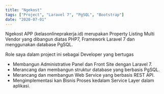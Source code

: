 ```yaml
---
title: "Ngekost"
tags: ["Project", "Laravel 7", "PgSQL", "Bootstrap"]
date: "2020-07-01"
---
```


Ngekost APP (kelasonlineprakerja.id) merupakan Property Listing Multi Vendor yang dibangun diatas PHP7, Framework Laravel 7 dan menggunakan database PgSQL.

Role saya dalam project ini sebagai Developer yang bertugas
* Membangun Administrative Panel dan Front Site dengan Laravel 7.
* Merancang dan membangun struktur database yang berbasis PgSQL.
* Merancang dan membangun Web Service yang berbasis REST API.
* Mengimplementasi kan Bisnis Proses kedalam Service Layer dalam aplikasi.

